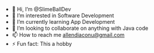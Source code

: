 - 👋 Hi, I’m @SlimeBallDev
- 👀 I’m interested in Software Development
- 🌱 I’m currently learning App Development
- 💞️ I’m looking to collaborate on anything with Java code
- 📫 How to reach me allendiaconu@gmail.com
- ⚡ Fun fact: This a hobby

<!--
SlimeBallDev/SlimeBallDev is ✨ special ✨
-->
